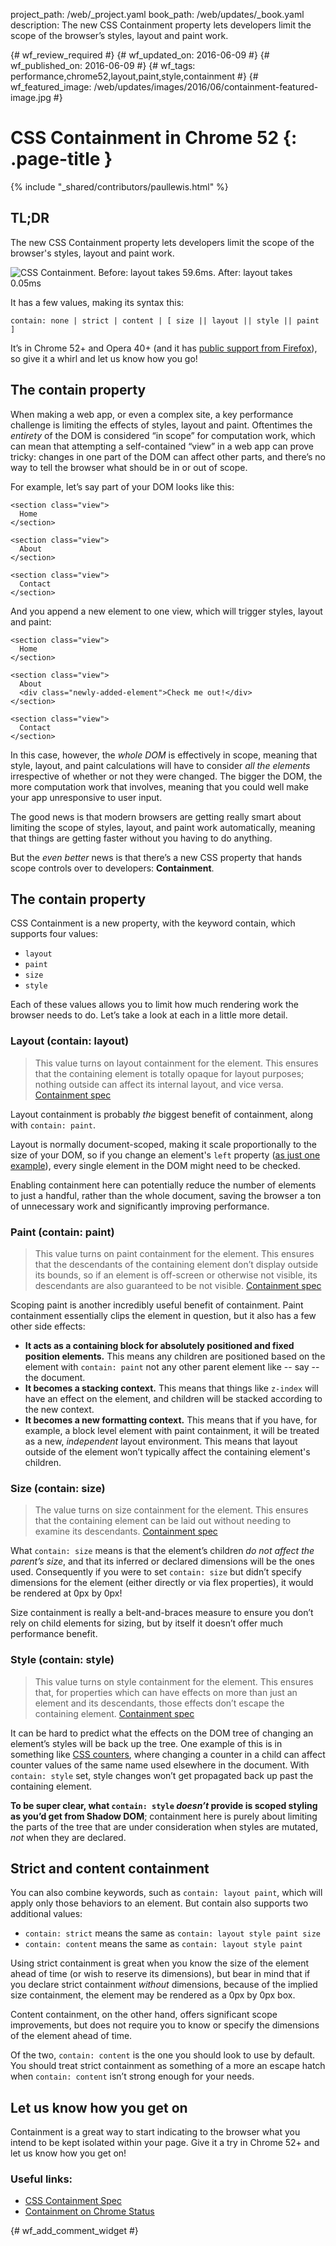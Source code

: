 project_path: /web/_project.yaml
book_path: /web/updates/_book.yaml
description: The new CSS Containment property lets developers limit the scope of the browser’s styles, layout and paint work.

{# wf_review_required #}
{# wf_updated_on: 2016-06-09 #}
{# wf_published_on: 2016-06-09 #}
{# wf_tags: performance,chrome52,layout,paint,style,containment #}
{# wf_featured_image: /web/updates/images/2016/06/containment-featured-image.jpg #}

# CSS Containment in Chrome 52 {: .page-title }

{% include "_shared/contributors/paullewis.html" %}


<style>
img.screenshot {
  max-width: 100%;
}
</style>

## TL;DR
The new CSS Containment property lets developers limit the scope of the browser's styles, layout and paint work.

<img class="screenshot" src="/web/updates/images/2016/06/containment.jpg" alt="CSS Containment. Before: layout takes 59.6ms. After: layout takes 0.05ms" />

It has a few values, making its syntax this:


    contain: none | strict | content | [ size || layout || style || paint ]
    

It’s in Chrome 52+ and Opera 40+ (and it has [public support from Firefox](https://www.chromestatus.com/features/6522186978295808)), so give it a whirl and let us know how you go!

## The contain property

When making a web app, or even a complex site, a key performance challenge is limiting the effects of styles, layout and paint. Oftentimes the _entirety_ of the DOM is considered “in scope” for computation work, which can mean that attempting a self-contained “view” in a web app can prove tricky: changes in one part of the DOM can affect other parts, and there’s no way to tell the browser what should be in or out of scope.

For example, let’s say part of your DOM looks like this:


    <section class="view">
      Home
    </section>
    
    <section class="view">
      About
    </section>
    
    <section class="view">
      Contact
    </section>
    

And you append a new element to one view, which will trigger styles, layout and paint:


    <section class="view">
      Home
    </section>
    
    <section class="view">
      About
      <div class="newly-added-element">Check me out!</div>
    </section>
    
    <section class="view">
      Contact
    </section>
    

In this case, however, the _whole DOM_ is effectively in scope, meaning that style, layout, and paint calculations will have to consider _all the elements_ irrespective of whether or not they were changed. The bigger the DOM, the more computation work that involves, meaning that you could well make your app unresponsive to user input.

The good news is that modern browsers are getting really smart about limiting the scope of styles, layout, and paint work automatically, meaning that things are getting faster without you having to do anything.

But the _even better_ news is that there’s a new CSS property that hands scope controls over to developers: **Containment**.

## The contain property

CSS Containment is a new property, with the keyword contain, which supports four values:

* `layout`
* `paint`
* `size`
* `style`

Each of these values allows you to limit how much rendering work the browser needs to do. Let’s take a look at each in a little more detail.

### Layout (contain: layout)
> This value turns on layout containment for the element. This ensures that the containing element is totally opaque for layout purposes; nothing outside can affect its internal layout, and vice versa.
> [Containment spec](https://drafts.csswg.org/css-containment/#valdef-contain-layout)

Layout containment is probably _the_ biggest benefit of containment, along with `contain: paint`.

Layout is normally document-scoped, making it scale proportionally to the size of your DOM, so if you change an element's `left` property ([as just one example](https://csstriggers.com)), every single element in the DOM might need to be checked.

Enabling containment here can potentially reduce the number of elements to just a handful, rather than the whole document, saving the browser a ton of unnecessary work and significantly improving performance.

### Paint (contain: paint)

> This value turns on paint containment for the element. This ensures that the descendants of the containing element don’t display outside its bounds, so if an element is off-screen or otherwise not visible, its descendants are also guaranteed to be not visible.
> [Containment spec](https://drafts.csswg.org/css-containment/#valdef-contain-paint)

Scoping paint is another incredibly useful benefit of containment. Paint containment essentially clips the element in question, but it also has a few other side effects:

* **It acts as a containing block for absolutely positioned and fixed position elements.** This means any children are positioned based on the element with `contain: paint` not any other parent element like -- say -- the document.
* **It becomes a stacking context.** This means that things like `z-index` will have an effect on the element, and children will be stacked according to the new context.
* **It becomes a new formatting context.** This means that if you have, for example, a block level element with paint containment, it will be treated as a new, _independent_ layout environment. This means that layout outside of the element won’t typically affect the containing element's children.

### Size (contain: size)

> The value turns on size containment for the element. This ensures that the containing element can be laid out without needing to examine its descendants.
> [Containment spec](https://drafts.csswg.org/css-containment/#valdef-contain-size)

What `contain: size` means is that the element’s children _do not affect the parent’s size_, and that its inferred or declared dimensions will be the ones used. Consequently if you were to set `contain: size` but didn’t specify dimensions for the element (either directly or via flex properties), it would be rendered at 0px by 0px!

Size containment is really a belt-and-braces measure to ensure you don’t rely on child elements for sizing, but by itself it doesn’t offer much performance benefit.

### Style (contain: style)

> This value turns on style containment for the element. This ensures that, for properties which can have effects on more than just an element and its descendants, those effects don’t escape the containing element.
> [Containment spec](https://drafts.csswg.org/css-containment/#valdef-contain-style)

It can be hard to predict what the effects on the DOM tree of changing an element’s styles will be back up the tree. One example of this is in something like [CSS counters](https://developer.mozilla.org/en-US/docs/Web/CSS/CSS_Lists_and_Counters/Using_CSS_counters), where changing a counter in a child can affect counter values of the same name used elsewhere in the document. With `contain: style` set, style changes won’t get propagated back up past the containing element.

**To be super clear, what `contain: style` _doesn’t_ provide is scoped styling as you’d get from Shadow DOM**; containment here is purely about limiting the parts of the tree that are under consideration when styles are mutated, _not_ when they are declared.

## Strict and content containment

You can also combine keywords, such as `contain: layout paint`, which will apply only those behaviors to an element. But contain also supports two additional values:

* `contain: strict` means the same as `contain: layout style paint size`
* `contain: content` means the same as `contain: layout style paint`

Using strict containment is great when you know the size of the element ahead of time (or wish to reserve its dimensions), but bear in mind that if you declare strict containment _without_ dimensions, because of the implied size containment, the element may be rendered as a 0px by 0px box.

Content containment, on the other hand, offers significant scope improvements, but does not require you to know or specify the dimensions of the element ahead of time.

Of the two, `contain: content` is the one you should look to use by default. You should treat strict containment as something of a more an escape hatch when `contain: content` isn’t strong enough for your needs.

## Let us know how you get on

Containment is a great way to start indicating to the browser what you intend to be kept isolated within your page. Give it a try in Chrome 52+ and let us know how you get on!

### Useful links:

* [CSS Containment Spec](https://drafts.csswg.org/css-containment/)
* [Containment on Chrome Status](https://www.chromestatus.com/features/6522186978295808)




{# wf_add_comment_widget #}
